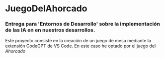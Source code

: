 # JuegoDelAhorcado
### Entrega para 'Entornos de Desarrollo' sobre la implementación de las IA en en nuestros desarrollos.  

Este proyecto consiste en la creación de un juego de mesa mediante la extensión CodeGPT de VS Code. En este caso he optado por el juego del *Ahorcado*
